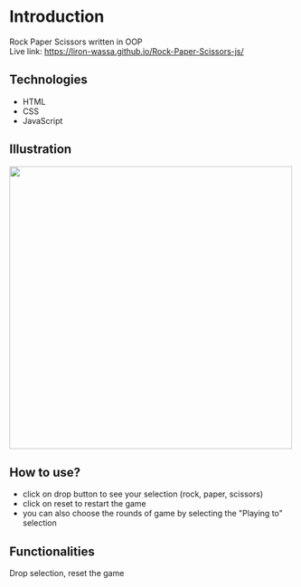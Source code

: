 # Introduction
Rock Paper Scissors written in OOP
<br/>
Live link: https://liron-wassa.github.io/Rock-Paper-Scissors-js/

## Technologies
- HTML
- CSS
- JavaScript

## Illustration
<img src="https://user-images.githubusercontent.com/56726154/74052105-fbd91a80-49e1-11ea-821f-9d3dcd87a735.png" width="500"/>

## How to use?
- click on drop button to see your selection (rock, paper, scissors)
- click on reset to restart the game
- you can also choose the rounds of game by selecting the "Playing to" selection

## Functionalities
Drop selection, reset the game
